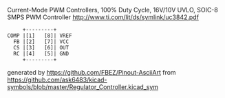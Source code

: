 Current-Mode PWM Controllers, 100% Duty Cycle, 16V/10V UVLO, SOIC-8
SMPS PWM Controller
http://www.ti.com/lit/ds/symlink/uc3842.pdf


	     +---------+
	COMP |[1]   [8]| VREF
	  FB |[2]   [7]| VCC
	  CS |[3]   [6]| OUT
	  RC |[4]   [5]| GND
	     +---------+


generated by https://github.com/FBEZ/Pinout-AsciiArt from https://github.com/ask6483/kicad-symbols/blob/master/Regulator_Controller.kicad_sym